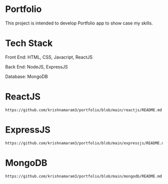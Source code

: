 # Portfolio
This project is intended to develop Portfolio app to show case my skills.

# Tech Stack
Front End: HTML, CSS, Javacript, ReactJS

Back End: NodeJS, ExpressJS

Database: MongoDB

# ReactJS
```
https://github.com/krishnamaram3/portfolio/blob/main/reactjs/README.md
```

# ExpressJS
```
https://github.com/krishnamaram3/portfolio/blob/main/expressjs/README.md
```

# MongoDB
```
https://github.com/krishnamaram3/portfolio/blob/main/mongodb/README.md
```
